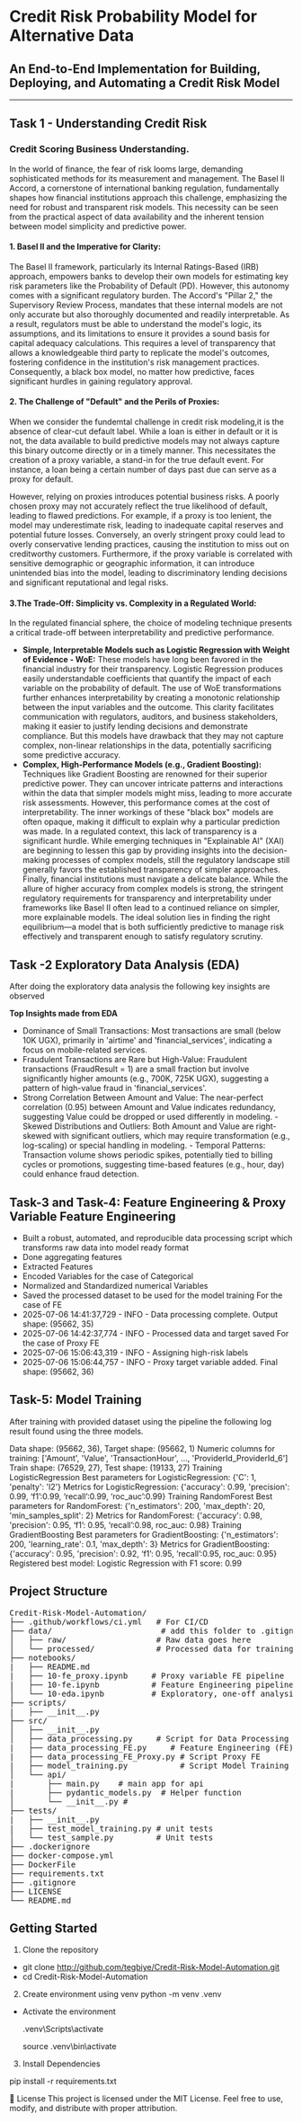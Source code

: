 # Credit Risk Probability Model for Alternative Data

## An End-to-End Implementation for Building, Deploying, and Automating a Credit Risk Model

---

## Task 1 - Understanding Credit Risk

### Credit Scoring Business Understanding.

In the world of finance, the fear of risk looms large, demanding sophisticated methods for its measurement and management. The Basel II Accord, a cornerstone of international banking regulation, fundamentally shapes how financial institutions approach this challenge, emphasizing the need for robust and transparent risk models. This necessity can be seen from the practical aspect of data availability and the inherent tension between model simplicity and predictive power.

#### 1. Basel II and the Imperative for Clarity:

The Basel II framework, particularly its Internal Ratings-Based (IRB) approach, empowers banks to develop their own models for estimating key risk parameters like the Probability of Default (PD). However, this autonomy comes with a significant regulatory burden. The Accord's "Pillar 2," the Supervisory Review Process, mandates that these internal models are not only accurate but also thoroughly documented and readily interpretable. As a result, regulators must be able to understand the model's logic, its assumptions, and its limitations to ensure it provides a sound basis for capital adequacy calculations. This requires a level of transparency that allows a knowledgeable third party to replicate the model's outcomes, fostering confidence in the institution's risk management practices. Consequently, a black box model, no matter how predictive, faces significant hurdles in gaining regulatory approval.

#### 2. The Challenge of "Default" and the Perils of Proxies:

When we consider the fundemtal challenge in credit risk modeling,it is the absence of clear-cut default label. While a loan is either in default or it is not, the data available to build predictive models may not always capture this binary outcome directly or in a timely manner. This necessitates the creation of a proxy variable, a stand-in for the true default event. For instance, a loan being a certain number of days past due can serve as a proxy for default.

However, relying on proxies introduces potential business risks. A poorly chosen proxy may not accurately reflect the true likelihood of default, leading to flawed predictions. For example, if a proxy is too lenient, the model may underestimate risk, leading to inadequate capital reserves and potential future losses. Conversely, an overly stringent proxy could lead to overly conservative lending practices, causing the institution to miss out on creditworthy customers. Furthermore, if the proxy variable is correlated with sensitive demographic or geographic information, it can introduce unintended bias into the model, leading to discriminatory lending decisions and significant reputational and legal risks.

#### 3.The Trade-Off: Simplicity vs. Complexity in a Regulated World:

In the regulated financial sphere, the choice of modeling technique presents a critical trade-off between interpretability and predictive performance.

- **Simple, Interpretable Models such as Logistic Regression with Weight of Evidence - WoE:**
  These models have long been favored in the financial industry for their transparency. Logistic Regression produces easily understandable coefficients that quantify the impact of each variable on the probability of default. The use of WoE transformations further enhances interpretability by creating a monotonic relationship between the input variables and the outcome. This clarity facilitates communication with regulators, auditors, and business stakeholders, making it easier to justify lending decisions and demonstrate compliance. But this models have drawback that they may not capture complex, non-linear relationships in the data, potentially sacrificing some predictive accuracy.
- **Complex, High-Performance Models (e.g., Gradient Boosting):**  
   Techniques like Gradient Boosting are renowned for their superior predictive power. They can uncover intricate patterns and interactions within the data that simpler models might miss, leading to more accurate risk assessments. However, this performance comes at the cost of interpretability. The inner workings of these "black box" models are often opaque, making it difficult to explain why a particular prediction was made. In a regulated context, this lack of transparency is a significant hurdle. While emerging techniques in "Explainable AI" (XAI) are beginning to lessen this gap by providing insights into the decision-making processes of complex models, still the regulatory landscape still generally favors the established transparency of simpler approaches.
  Finally, financial institutions must navigate a delicate balance. While the allure of higher accuracy from complex models is strong, the stringent regulatory requirements for transparency and interpretability under frameworks like Basel II often lead to a continued reliance on simpler, more explainable models. The ideal solution lies in finding the right equilibrium—a model that is both sufficiently predictive to manage risk effectively and transparent enough to satisfy regulatory scrutiny.

## Task -2 Exploratory Data Analysis (EDA)

After doing the exploratory data analysis the following key insights are observed

**Top Insights made from EDA**

- Dominance of Small Transactions: Most transactions are small (below 10K UGX), primarily in 'airtime' and 'financial_services', indicating a focus on mobile-related services.
- Fraudulent Transactions are Rare but High-Value: Fraudulent transactions (FraudResult = 1) are a small fraction but involve significantly higher amounts (e.g., 700K, 725K UGX), suggesting a pattern of high-value fraud in 'financial_services'.
- Strong Correlation Between Amount and Value: The near-perfect correlation (0.95) between Amount and Value indicates redundancy, suggesting Value could be dropped or used differently in modeling. - Skewed Distributions and Outliers: Both Amount and Value are right-skewed with significant outliers, which may require transformation (e.g., log-scaling) or special handling in modeling. - Temporal Patterns: Transaction volume shows periodic spikes, potentially tied to billing cycles or promotions, suggesting time-based features (e.g., hour, day) could enhance fraud detection.


## Task-3 and Task-4: Feature Engineering & Proxy Variable Feature Engineering
- Built a robust, automated, and reproducible data processing script which transforms raw data into model ready format
- Done aggregating features
- Extracted Features
- Encoded Variables for the case of Categorical
- Normalized and Standardized numerical Variables
- Saved the processed dataset to be used for the model training
For the case of FE
- 2025-07-06 14:41:37,729 - INFO - Data processing complete. Output shape: (95662, 35)
- 2025-07-06 14:42:37,774 - INFO - Processed data and target saved
For the case of Proxy FE
- 2025-07-06 15:06:43,319 - INFO - Assigning high-risk labels
- 2025-07-06 15:06:44,757 - INFO - Proxy target variable added. Final shape: (95662, 36)

## Task-5: Model Training

After training with provided dataset using the pipeline the following log result found using the three models.

Data shape: (95662, 36), Target shape: (95662, 1)
Numeric columns for training: ['Amount', 'Value', 'TransactionHour', ..., 'ProviderId_ProviderId_6']
Train shape: (76529, 27), Test shape: (19133, 27)
Training LogisticRegression
Best parameters for LogisticRegression: {'C': 1, 'penalty': 'l2'}
Metrics for LogisticRegression: {'accuracy': 0.99, 'precision': 0.99, ‘f1’:0.99, ‘recall’:0.99, ‘roc_auc’:0.99}
Training RandomForest
Best parameters for RandomForest: {'n_estimators': 200, 'max_depth': 20, 'min_samples_split': 2}
Metrics for RandomForest: {'accuracy': 0.98, 'precision': 0.95, ‘f1’: 0.95, ‘recall’:0.98, roc_auc: 0.98}
Training GradientBoosting
Best parameters for GradientBoosting: {'n_estimators': 200, 'learning_rate': 0.1, 'max_depth': 3}
Metrics for GradientBoosting: {'accuracy': 0.95, 'precision': 0.92, ‘f1’: 0.95, ‘recall’:0.95, roc_auc: 0.95}
Registered best model: Logistic Regression with F1 score: 0.99

## Project Structure

<pre>
Credit-Risk-Model-Automation/
├── .github/workflows/ci.yml   # For CI/CD
├── data/                       # add this folder to .gitignore
│   ├── raw/                   # Raw data goes here 
│   └── processed/             # Processed data for training
├── notebooks/
|   ├── README.md
|   ├── 10-fe_proxy.ipynb     # Proxy variable FE pipeline
|   ├── 10-fe.ipynb           # Feature Engineering pipeline
│   └── 10-eda.ipynb          # Exploratory, one-off analysis
├── scripts/
|   ├── __init__.py 
├── src/
│   ├── __init__.py
│   ├── data_processing.py     # Script for Data Processing (EDA)
|   ├── data_processing_FE.py     # Feature Engineering (FE)
|   ├── data_processing_FE_Proxy.py # Script Proxy FE 
|   ├── model_training.py           # Script Model Training 
│   └── api/
|       ├── main.py    # main app for api
|       ├── pydantic_models.py  # Helper function
│       └── __init__.py #
├── tests/
|   ├── __init__.py
|   ├── test_model_training.py # unit tests
│   └── test_sample.py         # Unit tests
├── .dockerignore
├── docker-compose.yml
├── DockerFile
├── requirements.txt
├── .gitignore
├── LICENSE
└── README.md
</pre>

## Getting Started

1. Clone the repository

- git clone http://github.com/tegbiye/Credit-Risk-Model-Automation.git
- cd Credit-Risk-Model-Automation

2. Create environment using venv
   python -m venv .venv

- Activate the environment

  .venv\Scripts\activate

  source .venv\bin\activate

3. Install Dependencies

pip install -r requirements.txt

📜 License
This project is licensed under the MIT License.
Feel free to use, modify, and distribute with proper attribution.

